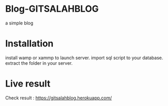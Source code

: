# Blog-GITSALAHBLOG
a simple blog

# Installation 
install wamp or xammp to launch server.
import sql script to your database.
extract the folder in your server.

# Live result
Check result : https://gitsalahblog.herokuapp.com/
